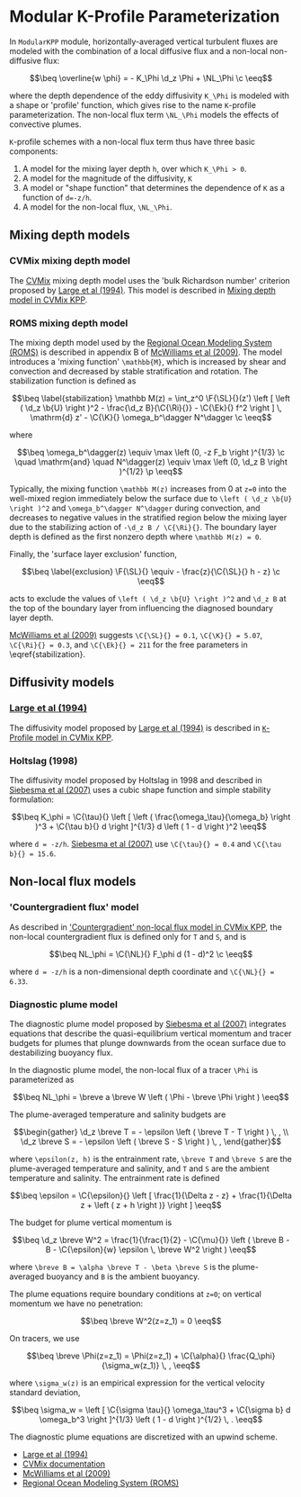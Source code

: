 # Modular K-Profile Parameterization

```math
\newcommand{\c}         {\, ,}
\newcommand{\p}         {\, .}
\newcommand{\d}         {\partial}
\newcommand{\r}[1]      {\mathrm{#1}}
\newcommand{\b}[1]      {\boldsymbol{#1}}
\newcommand{\ee}        {\mathrm{e}}
\newcommand{\di}        {\, \mathrm{d}}
\newcommand{\ep}        {\epsilon}

\newcommand{\beq}       {\begin{equation}}
\newcommand{\eeq}       {\end{equation}}
\newcommand{\beqs}      {\begin{gather}}
\newcommand{\eeqs}      {\end{gather}}

% Non-dimensional numbers
\newcommand{\Ri}        {\mathrm{Ri}}
\newcommand{\Ek}        {\mathrm{Ek}}
\newcommand{\SL}        {\mathrm{SL}}
\newcommand{\K}         {\mathcal{E}}

\newcommand{\btau}      {\b{\tau}} % wind stress vector

% Model functions and constants
\renewcommand{\F}[2]      {\Upsilon^{#1}_{#2}}
\renewcommand{\C}[2]      {C^{#1}_{#2}}

\newcommand{\uwind}     {\omega_{\tau}}
\newcommand{\ubuoy}     {\omega_b}

\newcommand{\NL}        {NL}
```

In `ModularKPP` module, horizontally-averaged vertical turbulent
fluxes are modeled with the combination of a local diffusive flux and a non-local
non-diffusive flux:


```math
\beq
\overline{w \phi} = - K_\Phi \d_z \Phi + \NL_\Phi \c
\eeq
```

where the depth dependence of the eddy diffusivity ``K_\Phi`` is modeled
with a shape or 'profile' function, which gives rise to the name
``K``-profile parameterization.
The non-local flux term ``\NL_\Phi`` models the effects of convective
plumes.

``K``-profile schemes with a non-local flux term thus have three basic components:

1. A model for the mixing layer depth ``h``, over which ``K_\Phi > 0``.
2. A model for the magnitude of the diffusivity, ``K``
3. A model or "shape function" that determines the dependence of ``K`` as a function of ``d=-z/h``.
4. A model for the non-local flux, ``\NL_\Phi``.

## Mixing depth models

### CVMix mixing depth model

The
[CVMix](https://github.com/CVMix/CVMix-description/raw/master/cvmix.pdf)
mixing depth model uses the 'bulk Richardson number' criterion proposed by
[Large et al (1994)](https://agupubs.onlinelibrary.wiley.com/doi/abs/10.1029/94rg01872).
This model is described in [Mixing depth model in CVMix KPP](@ref).

### ROMS mixing depth model

The mixing depth model used by the [Regional Ocean Modeling System (ROMS)](https://www.myroms.org)
is described in appendix B of
[McWilliams et al (2009)](https://journals.ametsoc.org/doi/full/10.1175/2009JPO4130.1).
The model introduces a 'mixing function' ``\mathbb{M}``, which is increased
by shear and convection and decreased by stable stratification and rotation.
The stabilization function is defined as

```math
\beq \label{stabilization}
\mathbb M(z) = \int_z^0 \F{\SL}{}(z') \left [
      \left ( \d_z \b{U} \right )^2 - \frac{\d_z B}{\C{\Ri}{}} - \C{\Ek}{} f^2
    \right ] \, \mathrm{d} z'
    - \C{\K}{} \omega_b^\dagger N^\dagger \c
\eeq
```
where

```math
\beq
\omega_b^\dagger(z) \equiv \max \left (0, -z F_b \right )^{1/3} \c
  \quad \mathrm{and} \quad
N^\dagger(z) \equiv \max \left (0, \d_z B \right )^{1/2} \p
\eeq
```
Typically, the mixing function ``\mathbb M(z)`` increases from 0 at ``z=0``
into the well-mixed region immediately below the surface due to
``\left ( \d_z \b{U} \right )^2`` and ``\omega_b^\dagger N^\dagger``
during convection, and decreases to negative values in the stratified
region below the mixing layer due to the stabilizing action of ``-\d_z B / \C{\Ri}{}``.
The boundary layer depth is defined as the first nonzero depth where ``\mathbb M(z) = 0``.

Finally, the 'surface layer exclusion' function,

```math
\beq \label{exclusion}
\F{\SL}{} \equiv - \frac{z}{\C{\SL}{} h - z} \c
\eeq
```
acts to exclude the values of
``\left ( \d_z \b{U} \right )^2`` and ``\d_z B`` at the top of the boundary
layer from influencing the diagnosed boundary layer depth.

[McWilliams et al (2009)](https://journals.ametsoc.org/doi/full/10.1175/2009JPO4130.1)
suggests
``\C{\SL}{} = 0.1``, ``\C{\K}{} = 5.07``, ``\C{\Ri}{} = 0.3``, and ``\C{\Ek}{} = 211``
for the free parameters in \eqref{stabilization}.

## Diffusivity models

### [Large et al (1994)](https://agupubs.onlinelibrary.wiley.com/doi/abs/10.1029/94rg01872)

The diffusivity model proposed by 
[Large et al (1994)](https://agupubs.onlinelibrary.wiley.com/doi/abs/10.1029/94rg01872)
is described in [``K``-Profile model in CVMix KPP](@ref).


### Holtslag (1998)

The diffusivity model proposed by Holtslag in 1998 and described in 
[Siebesma et al (2007)](https://journals.ametsoc.org/doi/full/10.1175/JAS3888.1)
uses a cubic shape function and simple stability formulation:
```math
\beq
K_\phi = \C{\tau}{} \left [ \left ( \frac{\omega_\tau}{\omega_b} \right )^3 
    + \C{\tau b}{} d \right ]^{1/3} d \left ( 1 - d \right )^2
\eeq
```
where ``d = -z/h``. [Siebesma et al (2007)](https://journals.ametsoc.org/doi/full/10.1175/JAS3888.1) use 
``\C{\tau}{} = 0.4`` and ``\C{\tau b}{} = 15.6``.

## Non-local flux models

### 'Countergradient flux' model

As described in 
['Countergradient' non-local flux model in CVMix KPP](@ref),
the non-local countergradient flux is defined only for ``T`` and ``S``, and is

```math
\beq
NL_\phi = \C{\NL}{} F_\phi d (1 - d)^2 \c
\eeq
```
where ``d = -z/h`` is a non-dimensional depth coordinate and ``\C{\NL}{} = 6.33``.

### Diagnostic plume model

The diagnostic plume model proposed by
[Siebesma et al (2007)](https://journals.ametsoc.org/doi/full/10.1175/JAS3888.1)
integrates equations that describe the quasi-equilibrium vertical momentum and 
tracer budgets for plumes that plunge downwards from the ocean surface
due to destabilizing buoyancy flux. 

In the diagnostic plume model, the non-local flux of a tracer ``\Phi`` is parameterized as
```math
\beq
    NL_\phi = \breve a \breve W \left ( \Phi - \breve \Phi \right )
\eeq
```

The plume-averaged temperature and salinity budgets are
```math
\begin{gather}
    \d_z \breve T = - \epsilon \left ( \breve T - T \right ) \, , \\
    \d_z \breve S = - \epsilon \left ( \breve S - S \right ) \, ,
\end{gather}
```
where ``\epsilon(z, h)`` is the entrainment rate, ``\breve T`` and ``\breve S``
are the plume-averaged temperature and salinity, and ``T`` and ``S`` are the 
ambient temperature and salinity.
The entrainment rate is defined
```math
\beq
\epsilon = \C{\epsilon}{} 
    \left [ \frac{1}{\Delta z - z} + \frac{1}{\Delta z + \left ( z + h \right )} \right ]
\eeq
```

The budget for plume vertical momentum is

```math
\beq
    \d_z \breve W^2 = \frac{1}{\frac{1}{2} - \C{\mu}{}} \left ( 
                        \breve B - B - \C{\epsilon}{w} \epsilon \, \breve W^2 \right ) 
\eeq
```
where ``\breve B = \alpha \breve T - \beta \breve S`` is the plume-averaged buoyancy and 
``B`` is the ambient buoyancy.

The plume equations require boundary conditions at ``z=0``; on vertical momentum we have
no penetration:
```math
\beq
    \breve W^2(z=z_1) = 0
\eeq
```
On tracers, we use
```math
\beq
    \breve \Phi(z=z_1) = \Phi(z=z_1) + \C{\alpha}{} \frac{Q_\phi}{\sigma_w(z_1)} \, ,
\eeq
```
where ``\sigma_w(z)`` is an empirical expression for the vertical velocity standard
deviation,
```math
\beq
    \sigma_w = \left [ \C{\sigma \tau}{} \omega_\tau^3 + \C{\sigma b} d \omega_b^3 \right ]^{1/3} \left ( 1 - d \right )^{1/2} \, .
\eeq
```
The diagnostic plume equations are discretized with an upwind scheme.

* [Large et al (1994)](https://agupubs.onlinelibrary.wiley.com/doi/abs/10.1029/94rg01872)
* [CVMix documentation](https://github.com/CVMix/CVMix-description/raw/master/cvmix.pdf)
* [McWilliams et al (2009)](https://journals.ametsoc.org/doi/full/10.1175/2009JPO4130.1)
* [Regional Ocean Modeling System (ROMS)](https://www.myroms.org)
